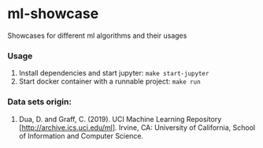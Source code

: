 # ml-showcase
Showcases for different ml algorithms and their usages


### Usage
1. Install dependencies and start jupyter: ```make start-jupyter```
2. Start docker container with a runnable project: ```make run```

### Data sets origin:
1. Dua, D. and Graff, C. (2019). UCI Machine Learning Repository [http://archive.ics.uci.edu/ml]. Irvine, CA: University of California, School of Information and Computer Science.